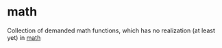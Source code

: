 # math

Collection of demanded math functions, which has no realization (at least yet) in [math](https://pkg.go.dev/math)